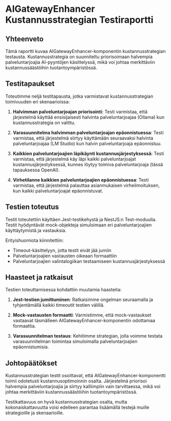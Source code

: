 # AIGatewayEnhancer Kustannusstrategian Testiraportti

## Yhteenveto

Tämä raportti kuvaa AIGatewayEnhancer-komponentin kustannusstrategian testausta. Kustannusstrategia on suunniteltu priorisoimaan halvempia palveluntarjoajia AI-pyyntöjen käsittelyssä, mikä voi johtaa merkittäviin kustannussäästöihin tuotantoympäristössä.

## Testitapaukset

Toteutimme neljä testitapausta, jotka varmistavat kustannusstrategian toimivuuden eri skenaarioissa:

1. **Halvimman palveluntarjoajan priorisointi**: Testi varmistaa, että järjestelmä käyttää ensisijaisesti halvinta palveluntarjoajaa (Ollama) kun kustannusstrategia on valittu.

2. **Varasuunnitelma halvimman palveluntarjoajan epäonnistuessa**: Testi varmistaa, että järjestelmä siirtyy käyttämään seuraavaksi halvinta palveluntarjoajaa (LM Studio) kun halvin palveluntarjoaja epäonnistuu.

3. **Kaikkien palveluntarjoajien läpikäynti kustannusjärjestyksessä**: Testi varmistaa, että järjestelmä käy läpi kaikki palveluntarjoajat kustannusjärjestyksessä, kunnes löytyy toimiva palveluntarjoaja (tässä tapauksessa OpenAI).

4. **Virhetilanne kaikkien palveluntarjoajien epäonnistuessa**: Testi varmistaa, että järjestelmä palauttaa asianmukaisen virheilmoituksen, kun kaikki palveluntarjoajat epäonnistuvat.

## Testien toteutus

Testit toteutettiin käyttäen Jest-testikehystä ja NestJS:n Test-moduulia. Testit hyödyntävät mock-objekteja simuloimaan eri palveluntarjoajien käyttäytymistä ja vastauksia.

Erityishuomiota kiinnitettiin:
- Timeout-käsittelyyn, jotta testit eivät jää jumiin
- Palveluntarjoajien vastausten oikeaan formaattiin
- Palveluntarjoajien valintalogiikan testaamiseen kustannusjärjestyksessä

## Haasteet ja ratkaisut

Testien toteuttamisessa kohdattiin muutamia haasteita:

1. **Jest-testien jumittuminen**: Ratkaisimme ongelman seuraamalla ja tyhjentämällä kaikki timeoutit testien välillä.

2. **Mock-vastausten formaatti**: Varmistimme, että mock-vastaukset vastaavat täsmälleen AIGatewayEnhancer-komponentin odottamaa formaattia.

3. **Varasuunnitelman testaus**: Kehitimme strategian, jolla voimme testata varasuunnitelman toimintaa simuloimalla palveluntarjoajien epäonnistumisia.

## Johtopäätökset

Kustannusstrategian testit osoittavat, että AIGatewayEnhancer-komponentti toimii odotetusti kustannusoptimoinnin osalta. Järjestelmä priorisoi halvempia palveluntarjoajia ja siirtyy kalliimpiin vain tarvittaessa, mikä voi johtaa merkittäviin kustannussäästöihin tuotantoympäristössä.

Testikattavuus on hyvä kustannusstrategian osalta, mutta kokonaiskattavuutta voisi edelleen parantaa lisäämällä testejä muille strategioille ja skenaarioille.
